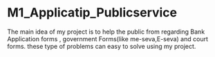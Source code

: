 # M1_Applicatip_Publicservice
The main idea of my project is to help the public from regarding Bank Application forms , government Forms(like me-seva,E-seva) and court forms. these type of problems can easy to solve using my project.

